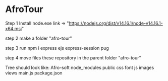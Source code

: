 # AfroTour
Step 1 
Install node.exe link => "https://nodejs.org/dist/v14.16.1/node-v14.16.1-x64.msi"

step 2
make a folder "afro-tour"

step 3
run npm i express ejs express-session pug 

step 4 
move files these repository in  the parent folder "afro-tour"

Tree should look like:
  Afro-soft
    node_modules
    public
      css
      font
      js
      images
    views
    main.js
    package.json
    
